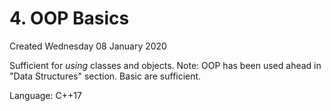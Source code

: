 # 4. OOP Basics
Created Wednesday 08 January 2020

Sufficient for *using* classes and objects.
Note: OOP has been used ahead in "Data Structures" section. Basic are sufficient.

Language: C++17

